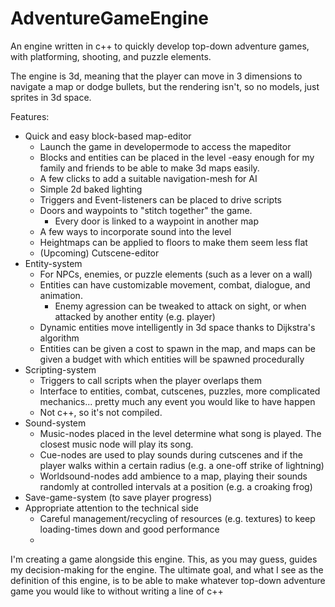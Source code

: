 # AdventureGameEngine
An engine written in c++ to quickly develop top-down adventure games, with platforming, shooting, and puzzle elements.

The engine is 3d, meaning that the player can move in 3 dimensions to navigate a map or dodge bullets, but the rendering isn't, so no models, just sprites in 3d space.

Features:
  - Quick and easy block-based map-editor
    - Launch the game in developermode to access the mapeditor
    - Blocks and entities can be placed in the level
      -easy enough for my family and friends to be able to make 3d maps easily.
    - A few clicks to add a suitable navigation-mesh for AI
    - Simple 2d baked lighting
    - Triggers and Event-listeners can be placed to drive scripts
    - Doors and waypoints to "stitch together" the game.
      - Every door is linked to a waypoint in another map
     - A few ways to incorporate sound into the level
     - Heightmaps can be applied to floors to make them seem less flat
    - (Upcoming) Cutscene-editor
  - Entity-system
    - For NPCs, enemies, or puzzle elements (such as a lever on a wall)
    - Entities can have customizable movement, combat, dialogue, and animation.
      - Enemy agression can be tweaked to attack on sight, or when attacked by another entity (e.g. player)
    - Dynamic entities move intelligently in 3d space thanks to Dijkstra's algorithm
    - Entities can be given a cost to spawn in the map, and maps can be given a budget with which entities will be spawned procedurally
  - Scripting-system
    - Triggers to call scripts when the player overlaps them
    - Interface to entities, combat, cutscenes, puzzles, more complicated mechanics... pretty much any event you would like to have happen
    - Not c++, so it's not compiled.
  - Sound-system
    - Music-nodes placed in the level determine what song is played. The closest music node will play its song.
    - Cue-nodes are used to play sounds during cutscenes and if the player walks within a certain radius (e.g. a one-off strike of lightning)
    - Worldsound-nodes add ambience to a map, playing their sounds randomly at controlled intervals at a position (e.g. a croaking frog)
  - Save-game-system (to save player progress)
  - Appropriate attention to the technical side
    - Careful management/recycling of resources (e.g. textures) to keep loading-times down and good performance
    - 

I'm creating a game alongside this engine. This, as you may guess, guides my decision-making for the engine.
The ultimate goal, and what I see as the definition of this engine, is to be able to make whatever top-down adventure game you would like to without writing a line of c++
